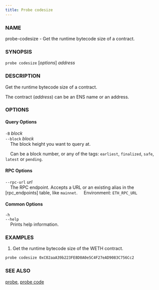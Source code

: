 ```yaml
---
title: Probe codesize
---
```


### NAME

probe-codesize - Get the runtime bytecode size of a contract.

### SYNOPSIS

`probe codesize` [*options*] *address*

### DESCRIPTION

Get the runtime bytecode size of a contract.

The contract (*address*) can be an ENS name or an address.

### OPTIONS

#### Query Options

`-B` *block*  
`--block` *block*  
&nbsp;&nbsp;&nbsp;&nbsp;The block height you want to query at.

&nbsp;&nbsp;&nbsp;&nbsp;Can be a block number, or any of the tags: `earliest`, `finalized`, `safe`, `latest` or `pending`.

#### RPC Options

`--rpc-url` *url*  
&nbsp;&nbsp;&nbsp;&nbsp;The RPC endpoint. Accepts a URL or an existing alias in the [rpc_endpoints] table, like `mainnet`.
&nbsp;&nbsp;&nbsp;&nbsp;Environment: `ETH_RPC_URL`

#### Common Options

`-h`  
`--help`  
&nbsp;&nbsp;&nbsp;&nbsp;Prints help information.

### EXAMPLES

1. Get the runtime bytecode size of the WETH contract.

```sh
probe codesize 0xC02aaA39b223FE8D0A0e5C4F27eAD9083C756Cc2
```

### SEE ALSO

[probe](./probe.md), [probe code](./probe-code.md)
